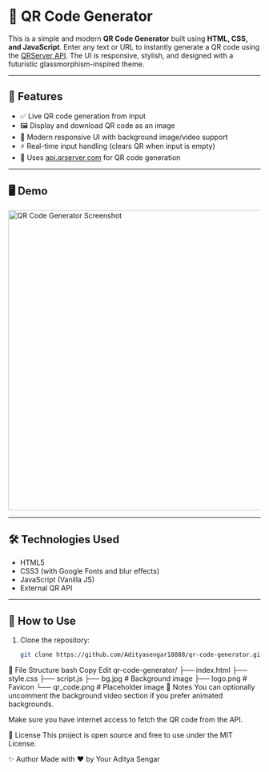# 🔳 QR Code Generator

This is a simple and modern **QR Code Generator** built using **HTML, CSS, and JavaScript**. Enter any text or URL to instantly generate a QR code using the [QRServer API](https://goqr.me/api/). The UI is responsive, stylish, and designed with a futuristic glassmorphism-inspired theme.

---

## 🌟 Features

- ✅ Live QR code generation from input
- 🖼️ Display and download QR code as an image
- 🎨 Modern responsive UI with background image/video support
- ⚡ Real-time input handling (clears QR when input is empty)
- 🔗 Uses [api.qrserver.com](https://api.qrserver.com/v1/create-qr-code/) for QR code generation

---

## 🖥️ Demo

<img src="screenshot.png" alt="QR Code Generator Screenshot" width="600"/>

---

## 🛠️ Technologies Used

- HTML5
- CSS3 (with Google Fonts and blur effects)
- JavaScript (Vanilla JS)
- External QR API

---

## 🚀 How to Use

1. Clone the repository:
   ```bash
   git clone https://github.com/Adityasengar18888/qr-code-generator.git

📂 File Structure
bash
Copy
Edit
qr-code-generator/
├── index.html
├── style.css
├── script.js
├── bg.jpg         # Background image
├── logo.png       # Favicon
└── qr_code.png    # Placeholder image
📌 Notes
You can optionally uncomment the background video section if you prefer animated backgrounds.

Make sure you have internet access to fetch the QR code from the API.

📄 License
This project is open source and free to use under the MIT License.

✨ Author
Made with ❤️ by Your Aditya Sengar

